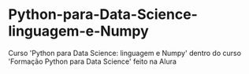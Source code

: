 # Python-para-Data-Science-linguagem-e-Numpy
 Curso 'Python para Data Science: linguagem e Numpy' dentro do curso 'Formação Python para Data Science' feito na Alura
